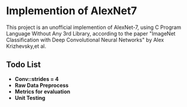 # Implemention of AlexNet7

This project is an unofficial implemention of AlexNet-7, using C Program Language Without Any 3rd Library, according to the paper "ImageNet Classification with Deep Convolutional Neural Networks" by Alex Krizhevsky,et al.

## Todo List
- **Conv::strides = 4**
- **Raw Data Preprocess**
- **Metrics for evaluation**
- **Unit Testing** 